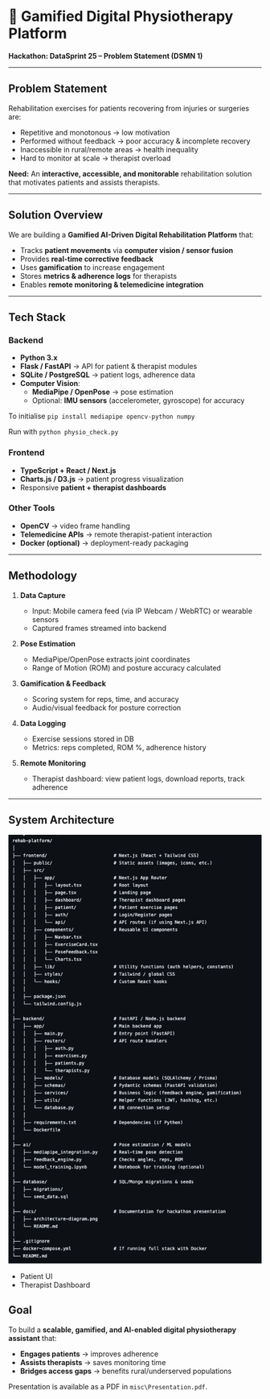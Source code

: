 # 🏥 Gamified Digital Physiotherapy Platform  
**Hackathon: DataSprint 25 – Problem Statement (DSMN 1)**

---

## Problem Statement
Rehabilitation exercises for patients recovering from injuries or surgeries are:  
- Repetitive and monotonous → low motivation  
- Performed without feedback → poor accuracy & incomplete recovery  
- Inaccessible in rural/remote areas → health inequality  
- Hard to monitor at scale → therapist overload  

**Need:** An **interactive, accessible, and monitorable** rehabilitation solution that motivates patients and assists therapists.

---

## Solution Overview
We are building a **Gamified AI-Driven Digital Rehabilitation Platform** that:  
- Tracks **patient movements** via **computer vision / sensor fusion**  
- Provides **real-time corrective feedback**  
- Uses **gamification** to increase engagement  
- Stores **metrics & adherence logs** for therapists  
- Enables **remote monitoring & telemedicine integration**

---

## Tech Stack

### Backend
- **Python 3.x**
- **Flask / FastAPI** → API for patient & therapist modules  
- **SQLite / PostgreSQL** → patient logs, adherence data  
- **Computer Vision**:  
  - **MediaPipe / OpenPose** → pose estimation  
  - Optional: **IMU sensors** (accelerometer, gyroscope) for accuracy

To initialise
`pip install mediapipe opencv-python numpy` 

Run with `python physio_check.py`

### Frontend
- **TypeScript + React / Next.js**  
- **Charts.js / D3.js** → patient progress visualization  
- Responsive **patient + therapist dashboards**

### Other Tools
- **OpenCV** → video frame handling  
- **Telemedicine APIs** → remote therapist-patient interaction  
- **Docker (optional)** → deployment-ready packaging  

---

## Methodology

1. **Data Capture**
   - Input: Mobile camera feed (via IP Webcam / WebRTC) or wearable sensors  
   - Captured frames streamed into backend  

2. **Pose Estimation**
   - MediaPipe/OpenPose extracts joint coordinates  
   - Range of Motion (ROM) and posture accuracy calculated  

3. **Gamification & Feedback**
   - Scoring system for reps, time, and accuracy  
   - Audio/visual feedback for posture correction  

4. **Data Logging**
   - Exercise sessions stored in DB  
   - Metrics: reps completed, ROM %, adherence history  

5. **Remote Monitoring**
   - Therapist dashboard: view patient logs, download reports, track adherence  

---

## System Architecture
![Architecture](misc/architecture.png)


- Patient UI
- Therapist Dashboard 


## Goal
To build a **scalable, gamified, and AI-enabled digital physiotherapy assistant** that:  
- **Engages patients** → improves adherence  
- **Assists therapists** → saves monitoring time  
- **Bridges access gaps** → benefits rural/underserved populations

Presentation is available as a PDF in `misc\Presentation.pdf`.